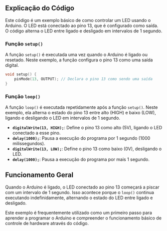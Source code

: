 ## Explicação do Código

Este código é um exemplo básico de como controlar um LED usando o Arduino. O LED está conectado ao pino 13, que é configurado como saída. O código alterna o LED entre ligado e desligado em intervalos de 1 segundo.

### Função `setup()`

A função `setup()` é executada uma vez quando o Arduino é ligado ou resetado. Neste exemplo, a função configura o pino 13 como uma saída digital.

```cpp
void setup() {
    pinMode(13, OUTPUT); // Declara o pino 13 como sendo uma saída
}
```
### Função `loop()`

A função `loop()` é executada repetidamente após a função `setup()`. Neste exemplo, ela alterna o estado do pino 13 entre alto (HIGH) e baixo (LOW), ligando e desligando o LED em intervalos de 1 segundo.

- **`digitalWrite(13, HIGH);`**: Define o pino 13 como alto (5V), ligando o LED conectado a esse pino.
- **`delay(1000);`**: Pausa a execução do programa por 1 segundo (1000 milissegundos).
- **`digitalWrite(13, LOW);`**: Define o pino 13 como baixo (0V), desligando o LED.
- **`delay(1000);`**: Pausa a execução do programa por mais 1 segundo.

## Funcionamento Geral

Quando o Arduino é ligado, o LED conectado ao pino 13 começará a piscar com um intervalo de 1 segundo. Isso acontece porque o `loop()` continua executando indefinidamente, alternando o estado do LED entre ligado e desligado.

Este exemplo é frequentemente utilizado como um primeiro passo para aprender a programar o Arduino e compreender o funcionamento básico de controle de hardware através do código.
